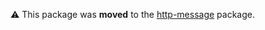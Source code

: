 ⚠️ This package was **moved** to the [http-message](https://github.com/sunrise-php/http-message) package.
